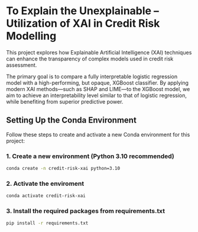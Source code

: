 # To Explain the Unexplainable – Utilization of XAI in Credit Risk Modelling
This project explores how Explainable Artificial Intelligence (XAI) techniques can enhance the transparency of complex models used in credit risk assessment.

The primary goal is to compare a fully interpretable logistic regression model with a high-performing, but opaque, XGBoost classifier. By applying modern XAI methods—such as SHAP and LIME—to the XGBoost model, we aim to achieve an interpretability level similar to that of logistic regression, while benefiting from superior predictive power.

## Setting Up the Conda Environment

Follow these steps to create and activate a new Conda environment for this project:

### 1. Create a new environment (Python 3.10 recommended)

```bash
conda create -n credit-risk-xai python=3.10
```

### 2. Activate the enviroment

```bash
conda activate credit-risk-xai
```

### 3. Install the required packages from requirements.txt

```bash
pip install -r requirements.txt
```

